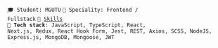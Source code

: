 <code>🎓 Student: MGUTU</code> <code>👷 Speciality: Frontend / Fullstack</code> <code>🧮 [Skills](SKILLS.md)</code><br>
<code>🔧 <strong>Tech stack</strong>:
JavaScript, TypeScript, React, Next.js, Redux, React Hook Form, Jest, REST, Axios, SCSS, NodeJS, Express.js, MongoDB, Mongoose, JWT
</code>

